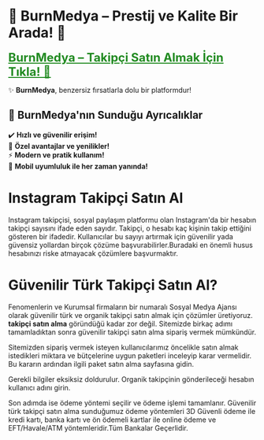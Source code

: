 # 👑 BurnMedya – Prestij ve Kalite Bir Arada! 🌟  

<a href="https://burnmedya.com/" title="Takipçi Satın Al" style="color: #228b22; font-size: 24px; font-weight: bold;">BurnMedya – Takipçi Satın Almak İçin Tıkla! 🌟</a>  

✨ **BurnMedya**, benzersiz fırsatlarla dolu bir platformdur!    

## 🎯 BurnMedya'nın Sunduğu Ayrıcalıklar  
✔️ **Hızlı ve güvenilir erişim!**  
🎁 **Özel avantajlar ve yenilikler!**  
⚡ **Modern ve pratik kullanım!**  
📱 **Mobil uyumluluk ile her zaman yanında!**  
# Instagram Takipçi Satın Al
Instagram takipçisi, sosyal paylaşım platformu olan Instagram'da bir hesabın takipçi sayısını ifade eden sayıdır. Takipçi, o hesabı kaç kişinin takip ettiğini gösteren bir ifadedir. Kullanıcılar bu sayıyı artırmak için güvenilir yada güvensiz yollardan birçok çözüme başvurabilirler.Buradaki en önemli husus hesabınızı riske atmayacak çözümlere başvurmaktır. 
# Güvenilir Türk Takipçi Satın Al?
Fenomenlerin ve Kurumsal firmaların bir numaralı Sosyal Medya Ajansı olarak güvenilir türk ve organik takipçi satın almak için çözümler üretiyoruz. **takipçi satın alma** göründüğü kadar zor değil. Sitemizde birkaç adımı tamamladıktan sonra güvenilir takipçi satın alma sipariş vermek mümkündür.

Sitemizden sipariş vermek isteyen kullanıcılarımız öncelikle satın almak istedikleri miktara ve bütçelerine uygun paketleri inceleyip karar vermelidir.
Bu kararın ardından ilgili paket satın alma sayfasına gidin.

Gerekli bilgiler eksiksiz doldurulur. Organik takipçinin gönderileceği hesabın kullanıcı adını girin.

Son adımda ise ödeme yöntemi seçilir ve ödeme işlemi tamamlanır. Güvenilir türk takipçi satın alma sunduğumuz ödeme yöntemleri 3D Güvenli ödeme ile kredi kartı, banka kartı ve ön ödemeli kartlar ile online ödeme ve EFT/Havale/ATM yöntemleridir.Tüm Bankalar Geçerlidir.

